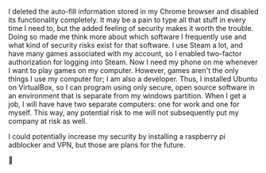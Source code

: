 I deleted the auto-fill information stored in my Chrome browser and disabled its functionality completely. It may be a pain to type all that stuff in every time I need to, but the added feeling of security makes it worth the trouble. Doing so made me think more about which software I frequently use and what kind of security risks exist for that software. I use Steam a lot, and have many games associated with my account, so I enabled two-factor authorization for logging into Steam. Now I need my phone on me whenever I want to play games on my computer. However, games aren't the only things I use my computer for; I am also a developer. Thus, I installed Ubuntu on VirtualBox, so I can program using only secure, open source software in an environment that is separate from my windows partition. When I get a job, I will have have two separate computers: one for work and one for myself. This way, any potential risk to me will not subsequently put my company at risk as well.

I could potentially increase my security by installing a raspberry pi adblocker and VPN, but those are plans for the future.

:wave:
